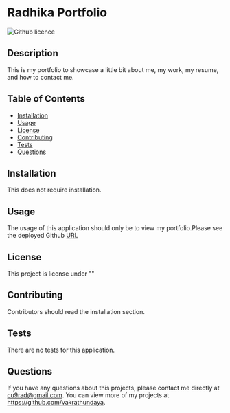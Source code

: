 # Radhika Portfolio

  ![Github licence](http://img.shields.io/badge/license-""-blue.svg)
  
  ## Description 
  
  This is my portfolio to showcase a little bit about me, my work, my resume, and how to contact me.


  ## Table of Contents

  * [Installation](#installation)
  * [Usage](#usage)
  * [License](#license)
  * [Contributing](#contributing)
  * [Tests](#tests)
  * [Questions](#questions)
  

  ## Installation 

  This does not require installation.

  ## Usage 

  The usage of this application should only be to view my portfolio.Please see the deployed Github [URL](https://vakrathundaya.github.io/portfolio/)


  ## License 

  This project is license under ""


  ## Contributing 

  Contributors should read the installation section. 


  ## Tests

  There are no tests for this application. 


  ## Questions

  If you have any questions about this projects, please contact me directly at cu9rad@gmail.com. You can view more of my projects at https://github.com/vakrathundaya.
  
